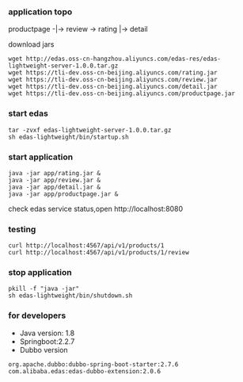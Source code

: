 ### application topo
productpage -|-> review -> rating
             |-> detail

download jars  
```
wget http://edas.oss-cn-hangzhou.aliyuncs.com/edas-res/edas-lightweight-server-1.0.0.tar.gz
wget https://tli-dev.oss-cn-beijing.aliyuncs.com/rating.jar
wget https://tli-dev.oss-cn-beijing.aliyuncs.com/review.jar
wget https://tli-dev.oss-cn-beijing.aliyuncs.com/detail.jar
wget https://tli-dev.oss-cn-beijing.aliyuncs.com/productpage.jar
```

### start edas  
```
tar -zvxf edas-lightweight-server-1.0.0.tar.gz
sh edas-lightweight/bin/startup.sh
```

### start application  
```
java -jar app/rating.jar &
java -jar app/review.jar &
java -jar app/detail.jar &
java -jar app/productpage.jar &
```
check edas service status,open http://localhost:8080  


### testing  
```
curl http://localhost:4567/api/v1/products/1
curl http://localhost:4567/api/v1/products/1/review
```

### stop application
```
pkill -f "java -jar" 
sh edas-lightweight/bin/shutdown.sh
```

### for developers
* Java version: 1.8  
* Springboot:2.2.7
* Dubbo version
```
org.apache.dubbo:dubbo-spring-boot-starter:2.7.6
com.alibaba.edas:edas-dubbo-extension:2.0.6
```

